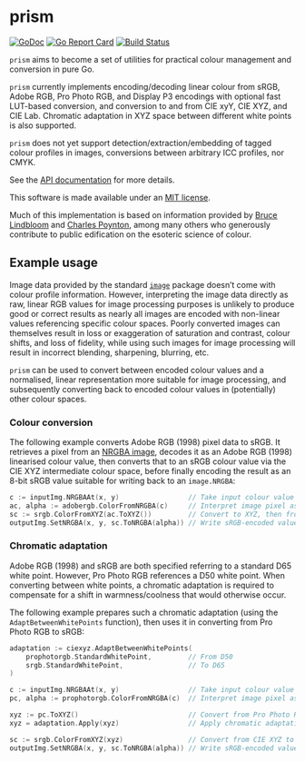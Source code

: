 # prism

[![GoDoc](https://godoc.org/github.com/mandykoh/prism?status.svg)](https://godoc.org/github.com/mandykoh/prism)
[![Go Report Card](https://goreportcard.com/badge/github.com/mandykoh/prism)](https://goreportcard.com/report/github.com/mandykoh/prism)
[![Build Status](https://travis-ci.org/mandykoh/prism.svg?branch=main)](https://travis-ci.org/mandykoh/prism)

`prism` aims to become a set of utilities for practical colour management and conversion in pure Go.

`prism` currently implements encoding/decoding linear colour from sRGB, Adobe RGB, Pro Photo RGB, and Display P3 encodings with optional fast LUT-based conversion, and conversion to and from CIE xyY, CIE XYZ, and CIE Lab. Chromatic adaptation in XYZ space between different white points is also supported.

`prism` does not yet support detection/extraction/embedding of tagged colour profiles in images, conversions between arbitrary ICC profiles, nor CMYK.

See the [API documentation](https://godoc.org/github.com/mandykoh/prism) for more details.

This software is made available under an [MIT license](LICENSE).

Much of this implementation is based on information provided by [Bruce Lindbloom](http://www.brucelindbloom.com) and [Charles Poynton](http://poynton.ca), among many others who generously contribute to public edification on the esoteric science of colour.


## Example usage

Image data provided by the standard [`image`](https://golang.org/pkg/image/) package doesn’t come with colour profile information. However, interpreting the image data directly as raw, linear RGB values for image processing purposes is unlikely to produce good or correct results as nearly all images are encoded with non-linear values referencing specific colour spaces. Poorly converted images can themselves result in loss or exaggeration of saturation and contrast, colour shifts, and loss of fidelity, while using such images for image processing will result in incorrect blending, sharpening, blurring, etc.

`prism` can be used to convert between encoded colour values and a normalised, linear representation more suitable for image processing, and subsequently converting back to encoded colour values in (potentially) other colour spaces.


### Colour conversion

The following example converts Adobe RGB (1998) pixel data to sRGB. It retrieves a pixel from an [NRGBA image](https://golang.org/pkg/image/#NRGBA), decodes it as an Adobe RGB (1998) linearised colour value, then converts that to an sRGB colour value via the CIE XYZ intermediate colour space, before finally encoding the result as an 8-bit sRGB value suitable for writing back to an `image.NRGBA`:

```go
c := inputImg.NRGBAAt(x, y)                 // Take input colour value
ac, alpha := adobergb.ColorFromNRGBA(c)     // Interpret image pixel as Adobe RGB and convert to linear representation
sc := srgb.ColorFromXYZ(ac.ToXYZ())         // Convert to XYZ, then from XYZ to sRGB linear representation
outputImg.SetNRGBA(x, y, sc.ToNRGBA(alpha)) // Write sRGB-encoded value to output image
``` 


### Chromatic adaptation

Adobe RGB (1998) and sRGB are both specified referring to a standard D65 white point. However, Pro Photo RGB references a D50 white point. When converting between white points, a chromatic adaptation is required to compensate for a shift in warmness/coolness that would otherwise occur.

The following example prepares such a chromatic adaptation (using the `AdaptBetweenWhitePoints` function), then uses it in converting from Pro Photo RGB to sRGB:

```go
adaptation := ciexyz.AdaptBetweenWhitePoints(
    prophotorgb.StandardWhitePoint,         // From D50
    srgb.StandardWhitePoint,                // To D65
)

c := inputImg.NRGBAAt(x, y)                 // Take input colour value
pc, alpha := prophotorgb.ColorFromNRGBA(c)  // Interpret image pixel as Pro Photo RGB and convert to linear representation

xyz := pc.ToXYZ()                           // Convert from Pro Photo RGB to CIE XYZ
xyz = adaptation.Apply(xyz)                 // Apply chromatic adaptation from D50 to D65

sc := srgb.ColorFromXYZ(xyz)                // Convert from CIE XYZ to sRGB linear representation
outputImg.SetNRGBA(x, y, sc.ToNRGBA(alpha)) // Write sRGB-encoded value to output image
```
